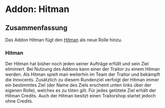# Addon: Hitman

## Zusammenfassung

Das Addon Hitman fügt den [Hitman](#Hitman) als neue Rolle hinzu.

### Hitman

Der Hitman hat bisher noch jeden seiner Aufträge erfüllt und sein Ziel eliminiert. Bei Nutzung des Addons kann einer der Traitor zu einem Hitman werden. Als Hitman spielt man weiterhin im Team der Traitor und bekämpft die Innocents. Zusätzlich zu diesem Rundenziel verfolgt der Hitman immer ein bestimmtes Ziel (der Name des Ziels erscheint unten links über der eigenen Rolle), welches es zu töten gilt. Für jedes getötete Ziel erhält der Hitman Credits.
Auch der Hitman besitzt einen Traitorshop startet jedoch ohne Credits.
